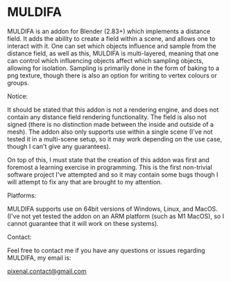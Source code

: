 # MULDIFA

MULDIFA is an addon for Blender (2.83+) which implements a distance field. It adds the ability to create a field within a scene, and allows one to interact with it.
One can set which objects influence and sample from the distance field, as well as this, MULDIFA is multi-layered, meaning that one can control which influencing objects affect which sampling objects, allowing for isolation. Sampling is primarily done in the form of baking to a png texture, though there is also an option for writing to vertex colours or groups.

Notice:

It should be stated that this addon is not a rendering engine, and does not contain any distance field rendering functionality. The field is also not signed (there is no distinction made between the inside and outside of a mesh). The addon also only supports use within a single scene (I've not tested it in a multi-scene setup, so it may work depending on the use case, though I can't give any guarantees).

On top of this, I must state that the creation of this addon was first and foremost a learning exercise in programming. This is the first non-trivial software project I've attempted and so it may contain some bugs though I will attempt to fix any that are brought to my attention.

Platforms:

MULDIFA supports use on 64bit versions of Windows, Linux, and MacOS.
(I've not yet tested the addon on an ARM platform (such as M1 MacOS), so I cannot guarantee that it will work on these systems).

Contact:

Feel free to contact me if you have any questions or issues regarding MULDIFA, my email is:

pixenal.contact@gmail.com
